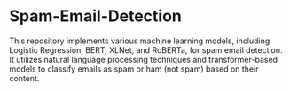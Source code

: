 # Spam-Email-Detection
This repository implements various machine learning models, including Logistic Regression, BERT, XLNet, and RoBERTa, for spam email detection. It utilizes natural language processing techniques and transformer-based models to classify emails as spam or ham (not spam) based on their content.
